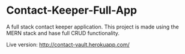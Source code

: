 # Contact-Keeper-Full-App
A full stack contact keeper application.
This project is made using the MERN stack and hase full CRUD functionality.

Live version: http://contact-vault.herokuapp.com/
